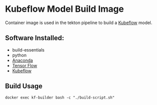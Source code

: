 # Kubeflow Model Build Image 

Container image is used in the tekton pipeline to build a [Kubeflow](https://www.kubeflow.org/) model.

## Software Installed:
*   build-essentials
*   python
*   [Anaconda](https://www.anaconda.com/)
*   [Tensor Flow](https://www.tensorflow.org/)
*   [Kubeflow](https://www.kubeflow.org)

## Build Usage

```
docker exec kf-builder bash -c "./build-script.sh"
```